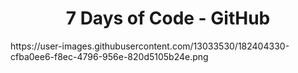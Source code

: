 <h1 align="center"> 7 Days of Code - GitHub </h1>
https://user-images.githubusercontent.com/13033530/182404330-cfba0ee6-f8ec-4796-956e-820d5105b24e.png
